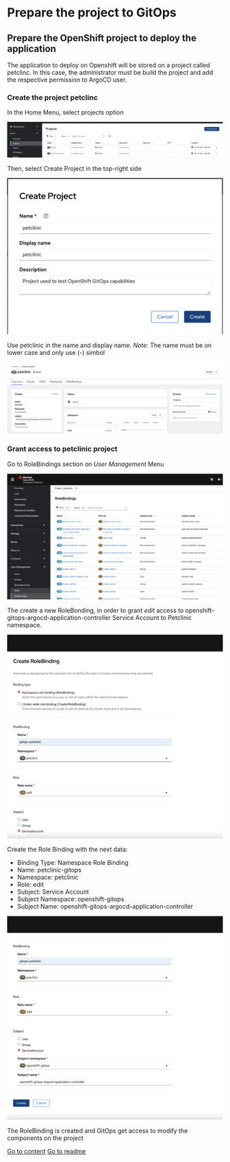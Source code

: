 # Prepare the project to GitOps

## Prepare the OpenShift project to deploy the application

The application to deploy on Openshift will be stored on a project called petclinc. In this case, the administrator must be build the project and add the respective permission to ArgoCD user.

### Create the project petclinc

In the Home Menu, select projects option

![Deploying Application](/img/configuringA1.png "Deploying Application")

Then, select Create Project in the top-right side

![Deploying Application](/img/configuringA2.png "Deploying Application")

Use petclinic in the name and display name. *Note:* The name must be on lower case and only use (-) simbol

![Deploying Application](/img/configuringA3.png "Deploying Application")

### Grant access to petclinic project 

Go to RoleBindings section on *User Management* Menu

![Deploying Application](/img/configuringB1.png "Deploying Application")

The create a new RoleBonding, in order to grant *edit* access to openshift-gitops-argocd-application-controller Service Account to Petclinic namespace.

![Deploying Application](/img/configuringB2.png "Deploying Application")

Create the Role Binding with the next data:
* Binding Type: Namespace Role Binding
* Name: petclinic-gitops
* Namespace: petclinic
* Role: edit
* Subject: Service Account
* Subject Namespace: openshift-gitops
* Subject Name: openshift-gitops-argocd-application-controller

![Deploying Application](/img/configuringB3.png "Deploying Application")

The RoleBinding is created and GitOps get access to modify the components on the project

[Go to content](content.md)
[Go to readme](../README.md)